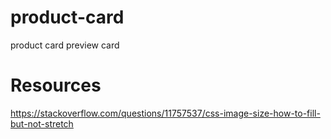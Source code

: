 # product-card

product card preview card

# Resources

https://stackoverflow.com/questions/11757537/css-image-size-how-to-fill-but-not-stretch
